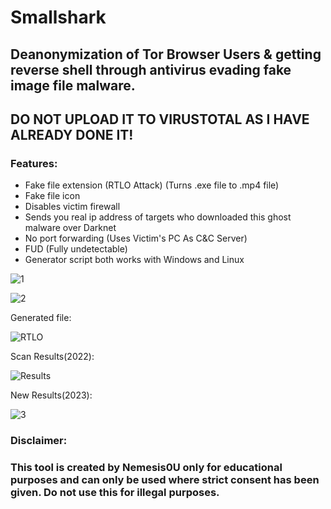 # Smallshark
## Deanonymization of Tor Browser Users & getting reverse shell through antivirus evading fake image file malware.
## DO NOT UPLOAD IT TO VIRUSTOTAL AS I HAVE ALREADY DONE IT!
### Features:

- Fake file extension (RTLO Attack) (Turns .exe file to .mp4 file)
- Fake file icon
- Disables victim firewall
- Sends you real ip address of targets who downloaded this ghost malware over Darknet
- No port forwarding (Uses Victim's PC As C&C Server)
- FUD (Fully undetectable)
- Generator script both works with Windows and Linux


![1](https://github.com/Nemesis0U/Smallshark/assets/83503290/c38b761c-dd13-4298-b0cd-7148949bbb67)

![2](https://github.com/Nemesis0U/Smallshark/assets/83503290/79963fbe-542b-4d28-8911-847d46ff8cd5)


Generated file:

![RTLO](https://user-images.githubusercontent.com/83503290/157925846-b236f942-fe92-4dff-b730-ee9aab65aa3d.png)


Scan Results(2022):

![Results](https://user-images.githubusercontent.com/83503290/157923694-de91a013-ef85-43d9-a364-797c1b2481df.png)

New Results(2023):

![3](https://github.com/Nemesis0U/Smallshark/assets/83503290/e47fc9e4-9f85-478d-aea4-c01e57be5ad1)



### Disclaimer:
### This tool is created by Nemesis0U only for educational purposes and can only be used where strict consent has been given. Do not use this for illegal purposes.

